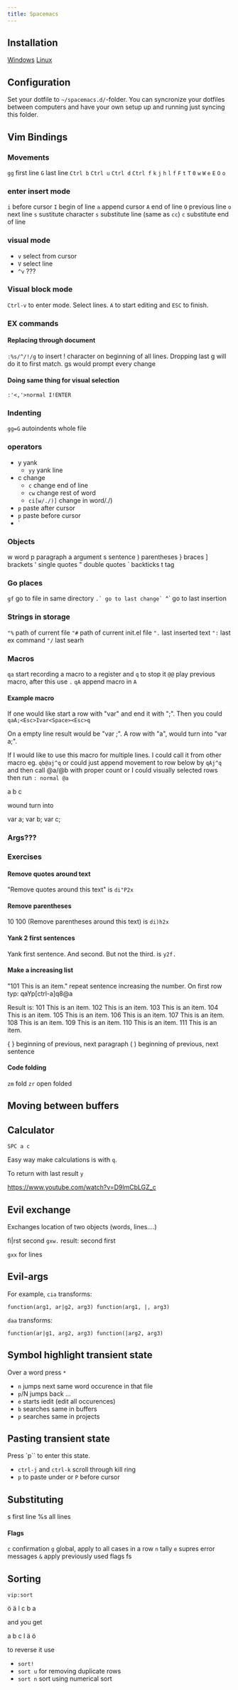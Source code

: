 ```yaml
---
title: Spacemacs
---
```


## Installation

[Windows](https://www.youtube.com/watch?v=uaoN1rLfP00)
[Linux](https://www.youtube.com/watch?v=xFp9Jahs8Ng)

## Configuration

Set your dotfile to `~/spacemacs.d/`-folder. You can syncronize your dotfiles between computers and have your own setup up and running just syncing this folder.




## Vim Bindings

### Movements

`gg` first line
`G` last line
`Ctrl b` `Ctrl u` `Ctrl d` `Ctrl f` 
`k`
`j`
`h`
`l`
`f`
`F`
`t`
`T`
`0`
`w`
`W`
`e`
`E`
`O`
`o`


### enter insert mode

`i` before cursor
`I` begin of line
`a` append cursor
`A` end of line
`O` previous line
`o` next line
`s` sustitute character
`s` substitute line (same as `cc`)
`c` substitute end of line

### visual mode

* `v` select from cursor
* `V` select line
* `^v` ???

### Visual block mode

`Ctrl-v` to enter mode. Select lines. `A` to start editing and `ESC` to finish.

### EX commands

#### Replacing through document

`:%s/^/!/g` to insert ! character on beginning of all lines. Dropping last g will do it to first match. gs would prompt every change

#### Doing same thing for visual selection

`:'<,'>normal I!ENTER`


### Indenting

`gg=G` autoindents whole file

### operators

* y yank
    * `yy` yank line
* c change
    * `c` change end of line
    * `cw` change rest of word
    * `ci[w/./)]` change in word/./)
* `p` paste after cursor
* `p` paste before cursor
* `

### Objects

w word
p paragraph
a argument
s sentence
) parentheses
} braces
] brackets
' single quotes
" double quotes
` backticks
t tag

### Go places

`gf` go to file in same directory
``.` go to last change`
``^` go to last insertion

### Strings in storage

`"%` path of current file
`"#` path of current init.el file
`".` last inserted text
`":` last ex command
`"/` last searh

### Macros

`qa` start recording a macro to a register and `q` to stop it
`@@` play previous macro, after this use `.`
`qA` append macro in `A`

#### Example macro

If one would like start a row with "var" and end it with ";". Then you could `qaA;<Esc>Ivar<Space><Esc>q`

On a empty line result would be "var ;". A row with "a", would turn into "var a;".

If I would like to use this macro for multiple lines. I could call it from other macro eg. `qb@aj^q` or could just append movement to row below by `qAj^q` and then call @a/@b with proper count or I could visually selected rows then run `: normal @a`

a
b
c

wound turn into

var a;
var b;
var c;

### Args???



### Exercises

#### Remove quotes around text

"Remove quotes around this text" is `di"P2x`

#### Remove parentheses 

10
100
(Remove parentheses around this text) is `di)h2x`

#### Yank 2 first sentences

Yank first sentence. And second. But not the third. is `y2f.`

#### Make a increasing list

"101 This is an item." repeat sentence increasing the number.
On first row typ: qaYp[ctrl-a]q8@a

Result is:
101 This is an item.
102 This is an item.
103 This is an item.
104 This is an item.
105 This is an item.
106 This is an item.
107 This is an item.
108 This is an item.
109 This is an item.
110 This is an item.
111 This is an item.


{  }	beginning of previous, next paragraph
( )	beginning of previous, next sentence


#### Code folding

`zm` fold
`zr` open folded

## Moving between buffers

## Calculator

`SPC a c` 

Easy way make calculations is with `q`.

To return with last result `y`

https://www.youtube.com/watch?v=D9lmCbLGZ_c


## Evil exchange

Exchanges location of two objects (words, lines....)

fi|rst second
`gxw.`
result: second first

`gxx` for lines

## Evil-args

For example, `cia` transforms:

`function(arg1, ar|g2, arg3)
function(arg1, |, arg3)`

`daa` transforms:

`function(ar|g1, arg2, arg3)
function(|arg2, arg3)`

## Symbol highlight transient state

Over a word press `*`

* `n` jumps next same word occurence in that file
* `p`/N jumps back ...
* `e` starts iedit (edit all occurences)
* `b` searches same in buffers
* `p` searches same in projects

## Pasting transient state

Press `p`` to enter this state.

* `ctrl-j` and `ctrl-k` scroll through kill ring
* `p` to paste under or `P` before cursor
## Substituting

s first line
%s all lines

#### Flags

`c` confirmation
`g` global, apply to all cases in a row
`n` tally
`e` supres error messages
`&` apply previously used flags
 fs

## Sorting

`vip:sort`

ö
ä
l
c
b
a 

and you get

a 
b
c
l
ä
ö

to reverse it use 

* `sort!`
* `sort u` for removing duplicate rows
* `sort n` sort using numerical sort

